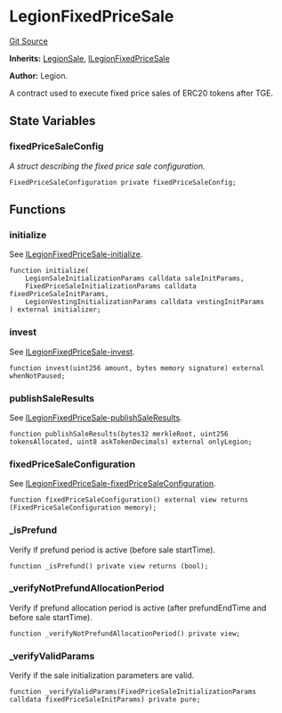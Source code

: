 # LegionFixedPriceSale
[Git Source](https://github.com/Legion-Team/evm-contracts/blob/9d232ccfd9d55ef7fb8933835be077c1145ee4d5/src/LegionFixedPriceSale.sol)

**Inherits:**
[LegionSale](/src/LegionSale.sol/abstract.LegionSale.md), [ILegionFixedPriceSale](/src/interfaces/ILegionFixedPriceSale.sol/interface.ILegionFixedPriceSale.md)

**Author:**
Legion.

A contract used to execute fixed price sales of ERC20 tokens after TGE.


## State Variables
### fixedPriceSaleConfig
*A struct describing the fixed price sale configuration.*


```solidity
FixedPriceSaleConfiguration private fixedPriceSaleConfig;
```


## Functions
### initialize

See [ILegionFixedPriceSale-initialize](/src/LegionPreLiquidSale.sol/contract.LegionPreLiquidSale.md#initialize).


```solidity
function initialize(
    LegionSaleInitializationParams calldata saleInitParams,
    FixedPriceSaleInitializationParams calldata fixedPriceSaleInitParams,
    LegionVestingInitializationParams calldata vestingInitParams
) external initializer;
```

### invest

See [ILegionFixedPriceSale-invest](/src/LegionPreLiquidSale.sol/contract.LegionPreLiquidSale.md#invest).


```solidity
function invest(uint256 amount, bytes memory signature) external whenNotPaused;
```

### publishSaleResults

See [ILegionFixedPriceSale-publishSaleResults](/src/LegionSealedBidAuctionSale.sol/contract.LegionSealedBidAuctionSale.md#publishsaleresults).


```solidity
function publishSaleResults(bytes32 merkleRoot, uint256 tokensAllocated, uint8 askTokenDecimals) external onlyLegion;
```

### fixedPriceSaleConfiguration

See [ILegionFixedPriceSale-fixedPriceSaleConfiguration](/src/interfaces/ILegionFixedPriceSale.sol/interface.ILegionFixedPriceSale.md#fixedpricesaleconfiguration).


```solidity
function fixedPriceSaleConfiguration() external view returns (FixedPriceSaleConfiguration memory);
```

### _isPrefund

Verify if prefund period is active (before sale startTime).


```solidity
function _isPrefund() private view returns (bool);
```

### _verifyNotPrefundAllocationPeriod

Verify if prefund allocation period is active (after prefundEndTime and before sale startTime).


```solidity
function _verifyNotPrefundAllocationPeriod() private view;
```

### _verifyValidParams

Verify if the sale initialization parameters are valid.


```solidity
function _verifyValidParams(FixedPriceSaleInitializationParams calldata fixedPriceSaleInitParams) private pure;
```

